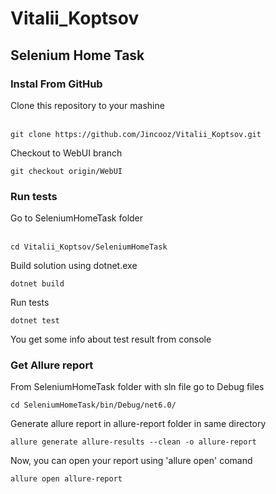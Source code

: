 # Vitalii_Koptsov
<h2> Selenium Home Task </h2>
<h3> Instal From GitHub </h3>
Clone this repository to your mashine</br></br>

```
git clone https://github.com/Jincooz/Vitalii_Koptsov.git
```
Checkout to WebUI branch</br>
```
git checkout origin/WebUI
```
<h3> Run tests </h3>
Go to SeleniumHomeTask folder</br></br>

```
cd Vitalii_Koptsov/SeleniumHomeTask
```
Build solution using dotnet.exe</br>

```
dotnet build  
```
Run tests</br>
```
dotnet test  
```
You get some info about test result from console</br>
<h3> Get Allure report</h3>
From SeleniumHomeTask folder with sln file go to Debug files</br>

```
cd SeleniumHomeTask/bin/Debug/net6.0/
```
Generate allure report in allure-report folder in same directory</br>
```
allure generate allure-results --clean -o allure-report
```
Now, you can open your report using 'allure open' comand</br>
```
allure open allure-report
```